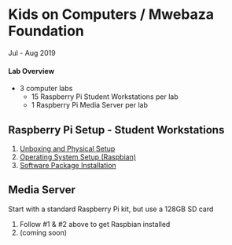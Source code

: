 # Kids on Computers / Mwebaza Foundation
Jul - Aug 2019

#### Lab Overview
* 3 computer labs
  * 15 Raspberry Pi Student Workstations per lab
  * 1 Raspberry Pi Media Server per lab

## Raspberry Pi Setup - Student Workstations
  1. [Unboxing and Physical Setup](unboxing-and-physical-setup.md)
  1. [Operating System Setup (Raspbian)](operating-system-setup-raspbian.md)
  1. [Software Package Installation](software-package-installation.md)

## Media Server
Start with a standard Raspberry Pi kit, but use a 128GB SD card
  1. Follow #1 & #2 above to get Raspbian installed  
  1. (coming soon)

